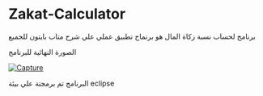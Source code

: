 # Zakat-Calculator
برنامج لحساب نسبة زكاة المال هو برنماج تطبيق عملي علي شرح متاب بايتون للجميع

الصورة النهائية للبرنامج

<a href="https://imgbb.com/"><img src="https://i.ibb.co/hmVCRzB/Capture.png" alt="Capture" border="0"></a>

البرنامج تم برمجتة علي بيئة eclipse
